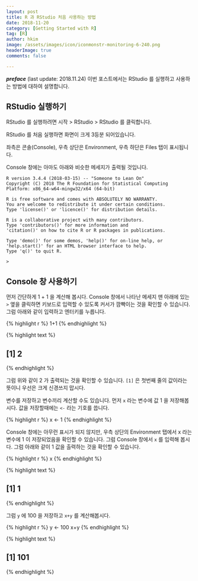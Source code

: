 ```yaml
---
layout: post  
title: R 과 RStudio 처음 사용하는 방법  
date: 2018-11-20  
category: [Getting Started with R]  
tag: [R]  
author: hkim  
image: /assets/images/icon/iconmonstr-monitoring-6-240.png
headerImage: true
comments: false

---
```


***preface*** (last update: 2018.11.24) 이번 포스트에서는 RStudio 를 실행하고 사용하는 방법에 대하여 설명합니다.


## RStudio 실행하기

RStudio 를 실행하려면 시작 > RStudio > RStudio 를 클릭합니다.

RStudio 를 처음 실행하면 화면이 크게 3등분 되어있습니다.

좌측은 콘솔(Console), 우측 상단은 Environment, 우측 하단은 Files 탭이 표시됩니다. 

Console 창에는 아마도 아래와 비슷한 메세지가 출력될 것입니다.

```
R version 3.4.4 (2018-03-15) -- "Someone to Lean On"
Copyright (C) 2018 The R Foundation for Statistical Computing
Platform: x86_64-w64-mingw32/x64 (64-bit)

R is free software and comes with ABSOLUTELY NO WARRANTY.
You are welcome to redistribute it under certain conditions.
Type 'license()' or 'licence()' for distribution details.

R is a collaborative project with many contributors.
Type 'contributors()' for more information and
'citation()' on how to cite R or R packages in publications.

Type 'demo()' for some demos, 'help()' for on-line help, or
'help.start()' for an HTML browser interface to help.
Type 'q()' to quit R.

> 
```

## Console 창 사용하기

먼저 간단하게 1 + 1 을 계산해 봅시다. Console 창에서 나타난 메세지 맨 아래에 있는 `>` 옆을 클릭하면 키보드로 입력할 수 있도록 커서가 깜빡이는 것을 확인할 수 있습니다. 그럼 아래와 같이 입력하고 엔터키를 누릅니다.


{% highlight r %}
1+1
{% endhighlight %}



{% highlight text %}
## [1] 2
{% endhighlight %}

그럼 위와 같이 2 가 출력되는 것을 확인할 수 있습니다. `[1]` 은 첫번째 줄의 값이라는 뜻이니 우선은 크게 신경쓰지 맙시다.

변수를 저장하고 변수끼리 계산할 수도 있습니다. 먼저 `x` 라는 변수에 값 1 을 저장해봅시다. 값을 저장할때에는 `<-` 라는 기호를 씁니다.


{% highlight r %}
x <- 1
{% endhighlight %}

Console 창에는 아무런 표시가 되지 않지만, 우측 상단의 Environment 탭에서 x 라는 변수에 1 이 저장되었음을 확인할 수 있습니다. 그럼 Console 창에서 `x` 를 입력해 봅시다. 그럼 아래와 같이 1 값을 출력하는 것을 확인할 수 있습니다.


{% highlight r %}
x
{% endhighlight %}



{% highlight text %}
## [1] 1
{% endhighlight %}

그럼 `y` 에 100 을 저장하고 `x+y` 를 계산해봅시다.


{% highlight r %}
y <- 100
x+y
{% endhighlight %}



{% highlight text %}
## [1] 101
{% endhighlight %}







